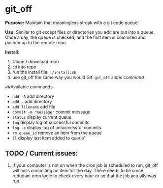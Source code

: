 # git_off
**Purpose:** Maintain that meaningless streak with a git code queue!

**Use:** Similar to git except files or directories you add are put into a queue. Once a day, the queue is checked, and the first item is commited and pushed up to the remote repo

**Install:**

1. Clone / download repo
2. `cd` into repo
3. run the install file: `./install.sh`
4. use git_off the same way you would Git: `git_off` *some command*

##Available commands

- `add -A`       add directory
- `add .`         add directory
- `add filename`  add file
- `commit -m "message"`     commit message
- `status`        display current queue
- `log`           display log of successful commits
- `log -e`        display log of unsuccessful commits
- `rm queue_id`   remove an item from the queue
- `ll`            display last item added to queue'


## TODO / Current issues:

1. If your computer is not on when the cron job is scheduled to run, git_off will miss commiting an item for the day. There needs to be some redudant cron logic to check every hour or so that the job actually was run.
